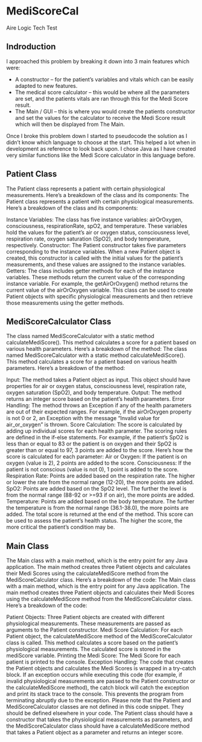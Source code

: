 # MediScoreCal

 Aire Logic Tech Test
 
## Indroduction

I approached this problem by breaking it down into 3 main features which were:
- A constructor – for the patient’s variables and vitals which can be easily adapted to new features.
- The medical score calculator – this would be where all the parameters are set, and the patients vitals are ran through this for the Medi Score result.
- The Main / GUI – this is where you would create the patients constructor and set the values for the calculator to receive the Medi Score result which will then be displayed from The Main.

Once I broke this problem down I started to pseudocode the solution as I didn’t know which language to choose at the start. This helped a lot when in development as reference to look back upon. I chose Java as I have created very similar functions like the Medi Score calculator in this language before.

## Patient Class

The Patient class represents a patient with certain physiological measurements. Here’s a breakdown of the class and its components:
The Patient class represents a patient with certain physiological measurements. Here’s a breakdown of the class and its components:

Instance Variables: The class has five instance variables: airOrOxygen, consciousness, respirationRate, spO2, and temperature. These variables hold the values for the patient’s air or oxygen status, consciousness level, respiration rate, oxygen saturation (SpO2), and body temperature, respectively.
Constructor: The Patient constructor takes five parameters corresponding to the instance variables. When a new Patient object is created, this constructor is called with the initial values for the patient’s measurements, and these values are assigned to the instance variables.
Getters: The class includes getter methods for each of the instance variables. These methods return the current value of the corresponding instance variable. For example, the getAirOrOxygen() method returns the current value of the airOrOxygen variable.
This class can be used to create Patient objects with specific physiological measurements and then retrieve those measurements using the getter methods.

## MediScoreCalculator Class

The class named MediScoreCalculator with a static method calculateMediScore(). This method calculates a score for a patient based on various health parameters. Here’s a breakdown of the method:
The class named MediScoreCalculator with a static method calculateMediScore(). This method calculates a score for a patient based on various health parameters. Here’s a breakdown of the method:

Input: The method takes a Patient object as input. This object should have properties for air or oxygen status, consciousness level, respiration rate, oxygen saturation (SpO2), and body temperature.
Output: The method returns an integer score based on the patient’s health parameters.
Error Handling: The method throws an Exception if any of the health parameters are out of their expected ranges. For example, if the airOrOxygen property is not 0 or 2, an Exception with the message “Invalid value for air_or_oxygen” is thrown.
Score Calculation: The score is calculated by adding up individual scores for each health parameter. The scoring rules are defined in the if-else statements. For example, if the patient’s SpO2 is less than or equal to 83 or the patient is on oxygen and their SpO2 is greater than or equal to 97, 3 points are added to the score.
Here’s how the score is calculated for each parameter:
Air or Oxygen: If the patient is on oxygen (value is 2), 2 points are added to the score.
Consciousness: If the patient is not conscious (value is not 0), 1 point is added to the score.
Respiration Rate: Points are added based on the respiration rate. The higher or lower the rate from the normal range (12-20), the more points are added.
SpO2: Points are added based on the SpO2 level. The further the level is from the normal range (88-92 or >=93 if on air), the more points are added.
Temperature: Points are added based on the body temperature. The further the temperature is from the normal range (36.1-38.0), the more points are added.
The total score is returned at the end of the method. This score can be used to assess the patient’s health status. The higher the score, the more critical the patient’s condition may be.

## Main Class

The Main class with a main method, which is the entry point for any Java application. The main method creates three Patient objects and calculates their Medi Scores using the calculateMediScore method from the MediScoreCalculator class. Here’s a breakdown of the code:
The Main class with a main method, which is the entry point for any Java application. The main method creates three Patient objects and calculates their Medi Scores using the calculateMediScore method from the MediScoreCalculator class. Here’s a breakdown of the code:

Patient Objects: Three Patient objects are created with different physiological measurements. These measurements are passed as arguments to the Patient constructor.
Medi Score Calculation: For each Patient object, the calculateMediScore method of the MediScoreCalculator class is called. This method calculates a score based on the patient’s physiological measurements. The calculated score is stored in the mediScore variable.
Printing the Medi Score: The Medi Score for each patient is printed to the console.
Exception Handling: The code that creates the Patient objects and calculates the Medi Scores is wrapped in a try-catch block. If an exception occurs while executing this code (for example, if invalid physiological measurements are passed to the Patient constructor or the calculateMediScore method), the catch block will catch the exception and print its stack trace to the console. This prevents the program from terminating abruptly due to the exception.
Please note that the Patient and MediScoreCalculator classes are not defined in this code snippet. They should be defined elsewhere in your code. The Patient class should have a constructor that takes the physiological measurements as parameters, and the MediScoreCalculator class should have a calculateMediScore method that takes a Patient object as a parameter and returns an integer score.
